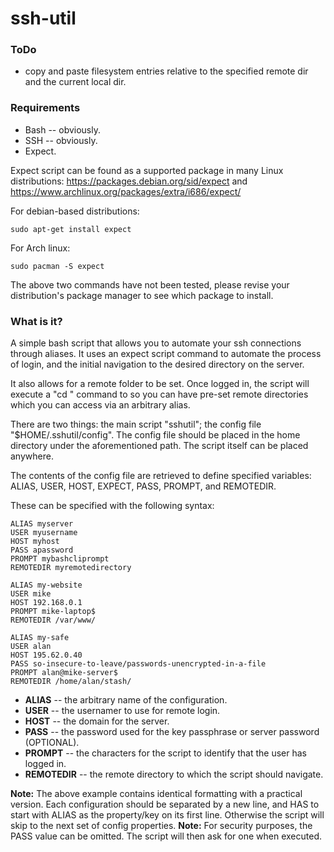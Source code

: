 # ssh-util

### ToDo
* copy and paste filesystem entries relative to the specified remote dir and the current local dir.

### Requirements

* Bash -- obviously.
* SSH -- obviously.
* Expect.

Expect script can be found as a supported package in many Linux distributions: https://packages.debian.org/sid/expect and https://www.archlinux.org/packages/extra/i686/expect/

For debian-based distributions: 
~~~~
sudo apt-get install expect
~~~~
For Arch linux: 
~~~~
sudo pacman -S expect
~~~~

The above two commands have not been tested, please revise your distribution's package manager to see which package to install. 

### What is it?
A simple bash script that allows you to automate your ssh connections through aliases. 
It uses an expect script command to automate the process of login, and the initial navigation to the desired directory on the server.

It also allows for a remote folder to be set. Once logged in, the script will execute a "cd <path of choice>" command to so you can have pre-set remote directories which you can access via an arbitrary alias.

There are two things: the main script "sshutil"; the config file "$HOME/.sshutil/config". The config file should be placed in the home directory under the aforementioned path. The script itself can be placed anywhere.

The contents of the config file are retrieved to define specified variables: ALIAS, USER, HOST, EXPECT, PASS, PROMPT, and REMOTEDIR. 

These can be specified with the following syntax:

~~~~
ALIAS myserver 
USER myusername 
HOST myhost
PASS apassword
PROMPT mybashcliprompt
REMOTEDIR myremotedirectory

ALIAS my-website
USER mike
HOST 192.168.0.1
PROMPT mike-laptop$
REMOTEDIR /var/www/

ALIAS my-safe
USER alan 
HOST 195.62.0.40
PASS so-insecure-to-leave/passwords-unencrypted-in-a-file
PROMPT alan@mike-server$
REMOTEDIR /home/alan/stash/
~~~~

* **ALIAS** -- the arbitrary name of the configuration.
* **USER** -- the usernamer to use for remote login.
* **HOST** -- the domain for the server.
* **PASS** -- the password used for the key passphrase or server password (OPTIONAL).
* **PROMPT** -- the characters for the script to identify that the user has logged in.
* **REMOTEDIR** -- the remote directory to which the script should navigate.

**Note:** The above example contains identical formatting with a practical version. Each configuration should be separated by a new line, and HAS to start with ALIAS as the property/key on its first line. Otherwise the script will skip to the next set of config properties. 
**Note:** For security purposes, the PASS value can be omitted. The script will then ask for one when executed.
